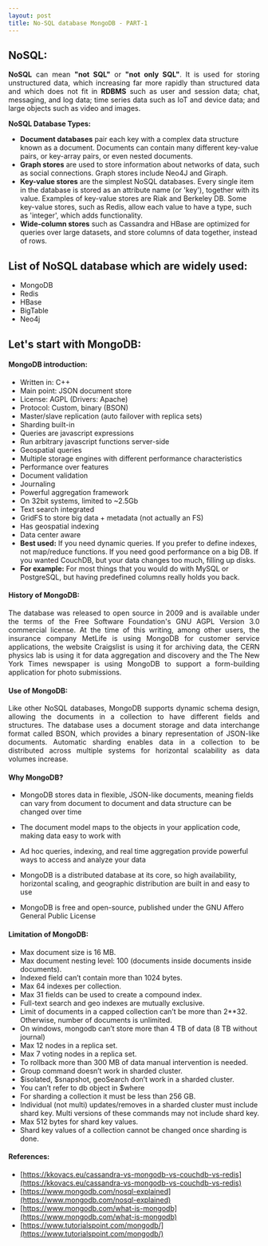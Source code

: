 ```yaml
---
layout: post
title: No-SQL database MongoDB - PART-1
---
```


## NoSQL:
<div style="text-align: justify"><b>NoSQL</b> can mean <b>"not SQL"</b> or <b>"not only SQL"</b>. It is used for storing unstructured data, which increasing far more rapidly than structured data and which does not fit in <b>RDBMS</b> such as user and session data; chat, messaging, and log data; time series data such as IoT and device data; and large objects such as video and images.</div>

**NoSQL Database Types:**
* **Document databases** pair each key with a complex data structure known as a document. Documents can contain many different key-value pairs, or key-array pairs, or even nested documents.
* **Graph stores** are used to store information about networks of data, such as social connections. Graph stores include Neo4J and Giraph.
* **Key-value stores** are the simplest NoSQL databases. Every single item in the database is stored as an attribute name (or 'key'), together with its value. Examples of key-value stores are Riak and Berkeley DB. Some key-value stores, such as Redis, allow each value to have a type, such as 'integer', which adds functionality.
* **Wide-column stores** such as Cassandra and HBase are optimized for queries over large datasets, and store columns of data together, instead of rows.

## List of NoSQL database which are widely used:
* MongoDB
* Redis
* HBase
* BigTable
* Neo4j

## Let's start with MongoDB:

#### MongoDB introduction:
* Written in: C++
* Main point: JSON document store
* License: AGPL (Drivers: Apache)
* Protocol: Custom, binary (BSON)
* Master/slave replication (auto failover with replica sets)
* Sharding built-in
* Queries are javascript expressions
* Run arbitrary javascript functions server-side
* Geospatial queries
* Multiple storage engines with different performance characteristics
* Performance over features
* Document validation
* Journaling
* Powerful aggregation framework
* On 32bit systems, limited to ~2.5Gb
* Text search integrated
* GridFS to store big data + metadata (not actually an FS)
* Has geospatial indexing
* Data center aware
* **Best used:** If you need dynamic queries. If you prefer to define indexes, not map/reduce functions. If you need good performance on a big DB. If you wanted CouchDB, but your data changes too much, filling up disks.
* **For example:** For most things that you would do with MySQL or PostgreSQL, but having predefined columns really holds you back.

#### History of MongoDB:
<div style="text-align: justify">The database was released to open source in 2009 and is available under the terms of the Free Software Foundation's GNU AGPL Version 3.0 commercial license. At the time of this writing, among other users, the insurance company MetLife is using MongoDB for customer service applications, the website Craigslist is using it for archiving data, the CERN physics lab is using it for data aggregation and discovery and the The New York Times newspaper is using MongoDB to support a form-building application for photo submissions.</div>

#### Use of MongoDB:
<div style="text-align: justify">Like other NoSQL databases, MongoDB supports dynamic schema design, allowing the documents in a collection to have different fields and structures. The database uses a document storage and data interchange format called BSON, which provides a binary representation of JSON-like documents. Automatic sharding enables data in a collection to be distributed across multiple systems for horizontal scalability as data volumes increase.</div> 

#### Why MongoDB?
* MongoDB stores data in flexible, JSON-like documents, meaning fields can vary from document to document and data structure can be changed over time

* The document model maps to the objects in your application code, making data easy to work with

* Ad hoc queries, indexing, and real time aggregation provide powerful ways to access and analyze your data

* MongoDB is a distributed database at its core, so high availability, horizontal scaling, and geographic distribution are built in and easy to use

* MongoDB is free and open-source, published under the GNU Affero General Public License

#### Limitation of MongoDB:
* Max document size is 16 MB.
* Max document nesting level: 100 (documents inside documents inside documents).
* Indexed field can’t contain more than 1024 bytes.
* Max 64 indexes per collection.
* Max 31 fields can be used to create a compound index.
* Full-text search and geo indexes are mutually exclusive.
* Limit of documents in a capped collection can’t be more than 2**32. Otherwise, number of documents is unlimited.
* On windows, mongodb can’t store more than 4 TB of data (8 TB without journal)
* Max 12 nodes in a replica set.
* Max 7 voting nodes in a replica set.
* To rollback more than 300 MB of data manual intervention is needed.
* Group command doesn’t work in sharded cluster.
* $isolated, $snapshot, geoSearch don’t work in a sharded cluster.
* You can’t refer to db object in $where
* For sharding a collection it must be less than 256 GB.
* Individual (not multi) updates/removes in a sharded cluster must include shard key. Multi versions of these commands may not include shard key.
* Max 512 bytes for shard key values.
* Shard key values of a collection cannot be changed once sharding is done.

#### References:
* [https://kkovacs.eu/cassandra-vs-mongodb-vs-couchdb-vs-redis](https://kkovacs.eu/cassandra-vs-mongodb-vs-couchdb-vs-redis)
* [https://www.mongodb.com/nosql-explained](https://www.mongodb.com/nosql-explained)
* [https://www.mongodb.com/what-is-mongodb](https://www.mongodb.com/what-is-mongodb)
* [https://www.tutorialspoint.com/mongodb/](https://www.tutorialspoint.com/mongodb/)